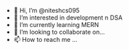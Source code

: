 - 👋 Hi, I’m @niteshcs095
- 👀 I’m interested in development n DSA
- 🌱 I’m currently learning MERN
- 💞️ I’m looking to collaborate on...
- 📫 How to reach me ...

<!---
niteshcs095/niteshcs095 is a ✨ special ✨ repository because its `README.md` (this file) appears on your GitHub profile.
You can click the Preview link to take a look at your changes.
--->
